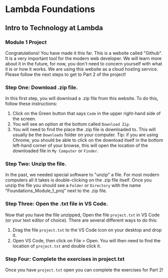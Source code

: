 # Lambda Foundations

## Intro to Technology at Lambda

### Module 1 Project

Congratulations! You have made it this far. This is a website called "Github". It is a very important tool for the modern web developer. We will learn more about it in the future, for now, you don't need to concern yourself with what it is or how it works. We are using this website as a cloud hosting service. Please follow the next steps to get to Part 2 of the project!

### Step One: Download .zip file.

In this first step, you will download a .zip file from this website. To do this, follow these instructions:

1. Click on the Green button that says `Code` in the upper right-hand side of the screen.
2. You will see an option at the bottom called `Download Zip`.
3. You will need to find the place the .zip file is downloaded to. This will usually be the `Downloads` folder on your computer. Tip: if you are using Chrome, you should be able to click on the download itself in the bottom left-hand corner of your browse, this will open the location of the downloaded file in `My Computer` or `Finder`.

### Step Two: Unzip the file.

In the past, we needed special software to "unzip" a file. For most modern computers all it takes is double-clicking on the .zip file itself. Once you unzip the file you should see a `Folder` or `Directory` with the name "Foundations_Module_1_proj" next to the .zip file.

### Step Three: Open the .txt file in VS Code.

Now that you have the file unzipped, Open the file `project.txt` in VS Code (or your text editor of choice). There are several different ways to do this:

1. Drag the file `project.txt` to the VS Code icon on your desktop and drop it.
2. Open VS Code, then click on File > Open. You will then need to find the location of `project.txt` and double click it.

### Step Four: Complete the exercises in project.txt

Once you have `project.txt` open you can complete the exercises for Part 2!
